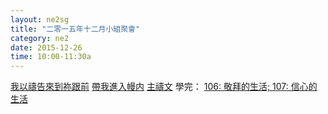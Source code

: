 ```yaml
---
layout: ne2sg
title: "二零一五年十二月小組聚會"
category: ne2
date: 2015-12-26
time: 10:00-11:30a
---
```

<span>[我以禱告來到祢跟前](http://www.youtube.com/watch?v=jp8P5exXu5w)</span>
<span>[帶我進入幔内](http://www.youtube.com/watch?v=cw20DtPhJpw)</span>
<span>[主禱文](http://www.youtube.com/watch?v=p1baNBCny_c)</span>
<span>學完： [106: 敬拜的生活; 107: 信心的生活](/ne2/newman.html)</span>
